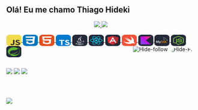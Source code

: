 ## Olá! Eu me chamo Thiago Hideki

<div align="center"  style="justify-content: space-around" >
  <a href="https://github.com/HidekiSanches">
  <img height="160em" src="https://github-readme-stats.vercel.app/api?username=HidekiSanches&show_icons=true&theme=tokyonight&include_all_commits=true&count_private=true"/>
  <img height="160em" src="https://github-readme-stats.vercel.app/api/top-langs/?username=HidekiSanches&layout=compact&langs_count=7&theme=tokyonight"/>
</div>
<div style="display: inline_block"><br>
  <img align="center" alt="Hide-Js" height="30" width="40" src="https://github.com/tandpfun/skill-icons/raw/main/icons/JavaScript.svg">
  <img align="center" alt="Hide-HTML" height="30" width="40" src="https://github.com/tandpfun/skill-icons/raw/main/icons/CSS.svg">
  <img align="center" alt="Hide-CSS" height="30" width="40" src="https://github.com/tandpfun/skill-icons/raw/main/icons/HTML.svg">
  <img align="center" alt="Hide-TS" height="30" width="40" src="https://github.com/tandpfun/skill-icons/raw/main/icons/TypeScript.svg">
  <img align="center" alt="Hide-Java" height="30" width="40" src="https://github.com/tandpfun/skill-icons/raw/main/icons/Java-Dark.svg">
<img align="center" alt="Hide-PHP" height="30" width="40" src="https://github.com/tandpfun/skill-icons/raw/main/icons/React-Dark.svg">
  <img align="center" alt="Hide-Angular" height="30" width="40" src="https://github.com/tandpfun/skill-icons/raw/main/icons/Angular-Dark.svg">
  <img align="center" alt="Hide-Swift" height="30" width="40" src="https://github.com/tandpfun/skill-icons/raw/main/icons/Swift.svg">
  <img align="center" alt="Hide-Kotlin" height="30" width="40" src="https://raw.githubusercontent.com/tandpfun/skill-icons/59059d9d1a2c092696dc66e00931cc1181a4ce1f/icons/Kotlin-Dark.svg">
  <img align="center" alt="Hide-MySQL" height="30" width="40" src="https://github.com/tandpfun/skill-icons/raw/main/icons/MySQL-Dark.svg"/>
  <img align="center" alt="Hide-Node" height="30" width="40" src="https://github.com/tandpfun/skill-icons/raw/main/icons/NodeJS-Dark.svg">
  <img align="center" alt="Hide-Spring" height="30" width="40" src="https://github.com/tandpfun/skill-icons/raw/main/icons/Spring-Dark.svg">
  <img align="right" alt="Hide-Pic" height="160" style="border-radius:60px;" src="https://cdn.discordapp.com/attachments/1073444344499032066/1215818870192078918/small_rakan_emote_by_butterup5_ddmkicc-fullview.png?ex=65fe228f&is=65ebad8f&hm=cbec3801992a8683f0aa55ef2eef4de98094bc78741afec737d561fc956bb124&?width=800&height=800">
  <img align="right" alt="Hide-follow" src="https://img.shields.io/github/followers/HidekiSanches?label=Follow&style=social">
</div>

##
 
 <div style=""> 
  <a href="https://instagram.com/thi.hideki" target="_blank"><img src="https://img.shields.io/badge/-Instagram-%23E4405F?style=for-the-badge&logo=instagram&logoColor=white" target="_blank"></a>
  <a href = "mailto:sanches.thi81@gmail.com"><img src="https://img.shields.io/badge/-Gmail-%23333?style=for-the-badge&logo=gmail&logoColor=white" target="_blank"></a>
  <a href="https://www.linkedin.com/in/thiago-hideki-72ba56246/" target="_blank"><img src="https://img.shields.io/badge/-LinkedIn-%230077B5?style=for-the-badge&logo=linkedin&logoColor=white" target="_blank"></a> 
</div>

##

<div style="margin-top:60px;">
  <img src="https://github-profile-trophy.vercel.app/?username=HidekiSanches&theme=tokyonight">
</div>

<!--
**HidekiSanches/HidekiSanches** is a ✨ _special_ ✨ repository because its `README.md` (this file) appears on your GitHub profile.

Here are some ideas to get you started:

- 🔭 I’m currently working on ...
- 🌱 I’m currently learning ...
- 👯 I’m looking to collaborate on ...
- 🤔 I’m looking for help with ...
- 💬 Ask me about ...
- 📫 How to reach me: ...
- 😄 Pronouns: ...
- ⚡ Fun fact: ...
-->
